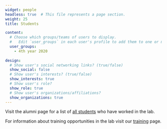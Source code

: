 ```yaml
---
widget: people
headless: true  # This file represents a page section.
weight: 25
title: Students

content:
  # Choose which groups/teams of users to display.
  #   Edit `user_groups` in each user's profile to add them to one or more of these groups.
  user_groups:
    - 4th year 2020
    
design:
  # Show user's social networking links? (true/false)
  show_social: false
  # Show user's interests? (true/false)
  show_interests: true
  # Show user's role?
  show_role: true
  # Show user's organizations/affiliations?
  show_organizations: true
---
```

Visit the alumni page for a list of [all students](./alumni/) who have worked in the lab.

For information about training opportunities in the lab visit our [training](./training/) page.
